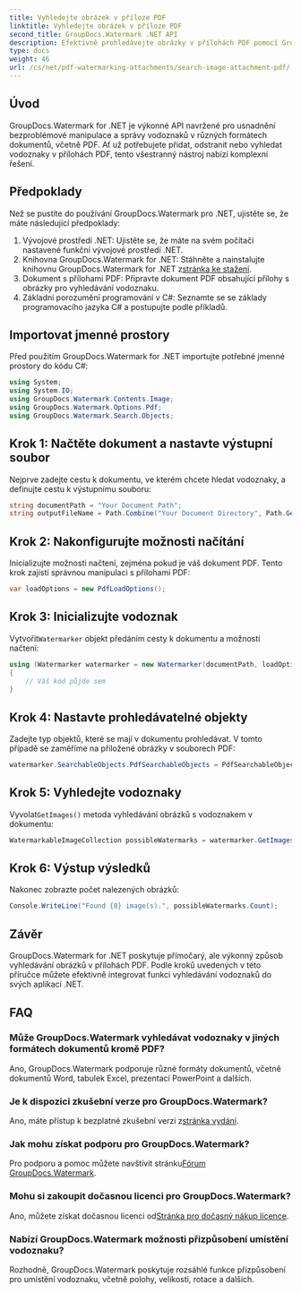 ```yaml
---
title: Vyhledejte obrázek v příloze PDF
linktitle: Vyhledejte obrázek v příloze PDF
second_title: GroupDocs.Watermark .NET API
description: Efektivně prohledávejte obrázky v přílohách PDF pomocí GroupDocs.Watermark for .NET. Zjednodušte si proces správy vodoznaků bez námahy.
type: docs
weight: 46
url: /cs/net/pdf-watermarking-attachments/search-image-attachment-pdf/
---
```

## Úvod
GroupDocs.Watermark for .NET je výkonné API navržené pro usnadnění bezproblémové manipulace a správy vodoznaků v různých formátech dokumentů, včetně PDF. Ať už potřebujete přidat, odstranit nebo vyhledat vodoznaky v přílohách PDF, tento všestranný nástroj nabízí komplexní řešení.
## Předpoklady
Než se pustíte do používání GroupDocs.Watermark pro .NET, ujistěte se, že máte následující předpoklady:
1. Vývojové prostředí .NET: Ujistěte se, že máte na svém počítači nastavené funkční vývojové prostředí .NET.
2.  Knihovna GroupDocs.Watermark for .NET: Stáhněte a nainstalujte knihovnu GroupDocs.Watermark for .NET z[stránka ke stažení](https://releases.groupdocs.com/Watermark/net/).
3. Dokument s přílohami PDF: Připravte dokument PDF obsahující přílohy s obrázky pro vyhledávání vodoznaku.
4. Základní porozumění programování v C#: Seznamte se se základy programovacího jazyka C# a postupujte podle příkladů.

## Importovat jmenné prostory
Před použitím GroupDocs.Watermark for .NET importujte potřebné jmenné prostory do kódu C#:
```csharp
using System;
using System.IO;
using GroupDocs.Watermark.Contents.Image;
using GroupDocs.Watermark.Options.Pdf;
using GroupDocs.Watermark.Search.Objects;
```
## Krok 1: Načtěte dokument a nastavte výstupní soubor
Nejprve zadejte cestu k dokumentu, ve kterém chcete hledat vodoznaky, a definujte cestu k výstupnímu souboru:
```csharp
string documentPath = "Your Document Path";
string outputFileName = Path.Combine("Your Document Directory", Path.GetFileName(documentPath));
```
## Krok 2: Nakonfigurujte možnosti načítání
Inicializujte možnosti načtení, zejména pokud je váš dokument PDF. Tento krok zajistí správnou manipulaci s přílohami PDF:
```csharp
var loadOptions = new PdfLoadOptions();
```
## Krok 3: Inicializujte vodoznak
 Vytvořit`Watermarker` objekt předáním cesty k dokumentu a možností načtení:
```csharp
using (Watermarker watermarker = new Watermarker(documentPath, loadOptions))
{
    // Váš kód půjde sem
}
```
## Krok 4: Nastavte prohledávatelné objekty
Zadejte typ objektů, které se mají v dokumentu prohledávat. V tomto případě se zaměříme na přiložené obrázky v souborech PDF:
```csharp
watermarker.SearchableObjects.PdfSearchableObjects = PdfSearchableObjects.AttachedImages;
```
## Krok 5: Vyhledejte vodoznaky
 Vyvolat`GetImages()` metoda vyhledávání obrázků s vodoznakem v dokumentu:
```csharp
WatermarkableImageCollection possibleWatermarks = watermarker.GetImages();
```
## Krok 6: Výstup výsledků
Nakonec zobrazte počet nalezených obrázků:
```csharp
Console.WriteLine("Found {0} image(s).", possibleWatermarks.Count);
```

## Závěr
GroupDocs.Watermark for .NET poskytuje přímočarý, ale výkonný způsob vyhledávání obrázků v přílohách PDF. Podle kroků uvedených v této příručce můžete efektivně integrovat funkci vyhledávání vodoznaků do svých aplikací .NET.
## FAQ
### Může GroupDocs.Watermark vyhledávat vodoznaky v jiných formátech dokumentů kromě PDF?
Ano, GroupDocs.Watermark podporuje různé formáty dokumentů, včetně dokumentů Word, tabulek Excel, prezentací PowerPoint a dalších.
### Je k dispozici zkušební verze pro GroupDocs.Watermark?
 Ano, máte přístup k bezplatné zkušební verzi z[stránka vydání](https://releases.groupdocs.com/).
### Jak mohu získat podporu pro GroupDocs.Watermark?
 Pro podporu a pomoc můžete navštívit stránku[Fórum GroupDocs.Watermark](https://forum.groupdocs.com/c/watermark/19).
### Mohu si zakoupit dočasnou licenci pro GroupDocs.Watermark?
 Ano, můžete získat dočasnou licenci od[Stránka pro dočasný nákup licence](https://purchase.groupdocs.com/temporary-license/).
### Nabízí GroupDocs.Watermark možnosti přizpůsobení umístění vodoznaku?
Rozhodně, GroupDocs.Watermark poskytuje rozsáhlé funkce přizpůsobení pro umístění vodoznaku, včetně polohy, velikosti, rotace a dalších.
